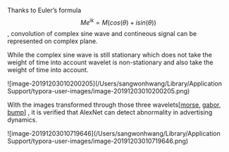Thanks to Euler’s formula $$Me^{ik} = M( cos(\theta) + i sin(\theta))$$,  convolution of complex sine wave and contineous signal can be represented on complex plane. 

While the complex sine wave is still stationary which does not take the weight of time into account wavelet is non-stationary and also take the weight of time into account. 

![image-20191203010200205](/Users/sangwonhwang/Library/Application Support/typora-user-images/image-20191203010200205.png)

With the images transformed through those three wavelets[[morse](https://kr.mathworks.com/help/wavelet/ug/morse-wavelets.html), [gabor](https://kr.mathworks.com/help/wavelet/ref/cwtft.html#bsy_h17), [bump](https://kr.mathworks.com/help/wavelet/ref/cwtft.html#buu64ch)] , it is verified that AlexNet can detect abnormality in advertising dynamics.

![image-20191203010719646](/Users/sangwonhwang/Library/Application Support/typora-user-images/image-20191203010719646.png)

